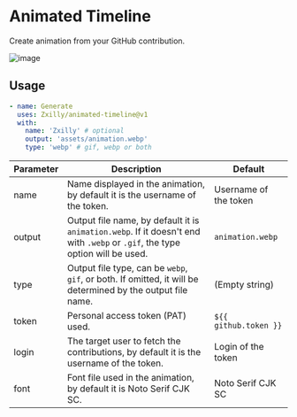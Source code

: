 # Animated Timeline

Create animation from your GitHub contribution.

![image](https://github.com/Zxilly/animated-timeline/assets/31370133/aea53992-5368-48d1-a0e8-f2d79c4dc0a3)

## Usage

```yaml
- name: Generate
  uses: Zxilly/animated-timeline@v1
  with:
    name: 'Zxilly' # optional
    output: 'assets/animation.webp'
    type: 'webp' # gif, webp or both
```

| Parameter | Description                                                                                                                  | Default               |
|-----------|------------------------------------------------------------------------------------------------------------------------------|-----------------------|
| name      | Name displayed in the animation, by default it is the username of the token.                                                 | Username of the token |
| output    | Output file name, by default it is `animation.webp`. If it doesn't end with `.webp` or `.gif`, the type option will be used. | `animation.webp`      |
| type      | Output file type, can be `webp`, `gif`, or both. If omitted, it will be determined by the output file name.                  | (Empty string)        |
| token     | Personal access token (PAT) used.                                                                                            | `${{ github.token }}` |
| login     | The target user to fetch the contributions, by default it is the username of the token.                                      | Login of the token    |
| font      | Font file used in the animation, by default it is Noto Serif CJK SC.                                                         | Noto Serif CJK SC     |
